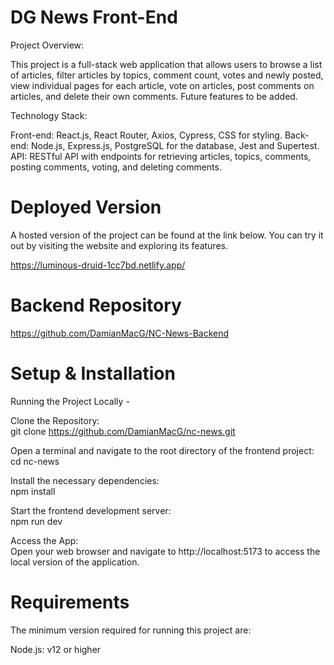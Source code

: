 # DG News Front-End

Project Overview:

This project is a full-stack web application that allows users to browse a list of articles, filter articles by topics, comment count, votes and newly posted, view individual pages for each article, vote on articles, post comments on articles, and delete their own comments. Future features to be added.

Technology Stack:

Front-end: React.js, React Router, Axios, Cypress, CSS for styling.
Back-end: Node.js, Express.js, PostgreSQL for the database, Jest and Supertest.
API: RESTful API with endpoints for retrieving articles, topics, comments, posting comments, voting, and deleting comments.


# Deployed Version

A hosted version of the project can be found at the link below. 
You can try it out by visiting the website and exploring its features.

https://luminous-druid-1cc7bd.netlify.app/


# Backend Repository

https://github.com/DamianMacG/NC-News-Backend


# Setup & Installation

Running the Project Locally - 

Clone the Repository:      
git clone https://github.com/DamianMacG/nc-news.git

Open a terminal and navigate to the root directory of the frontend project:         
cd nc-news

Install the necessary dependencies:            
npm install

Start the frontend development server:          
npm run dev

Access the App:           
Open your web browser and navigate to http://localhost:5173 to access the local version of the application.


# Requirements 

The minimum version required for running this project are:

Node.js: v12 or higher

